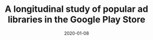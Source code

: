 ---
title: "A longitudinal study of popular ad libraries in the Google Play Store"
collection: publications
permalink: /publication/2020-ad-provider-EMSE
date: 2020-01-08
venue: 'Empirical Software Engineering'
paperurl: 'https://sail.cs.queensu.ca/data/pdfs/EMSE_2019_Ahsan_Longitudinal_Study_of_Ad_Libraries.pdf'
link: 'https://link.springer.com/article/10.1007/s10664-019-09766-x'
#code: 'https://doi.org/10.7910/DVN/BEKPWV'
citation: 'Md Ahasanuzzaman, Safwat Hassan, Cor-Paul Bezemer, Ahmed E Hassan. Software Engineering (ESE), 2020'
---